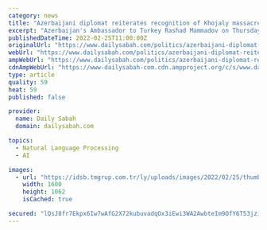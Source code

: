 ```yaml
---
category: news
title: "Azerbaijani diplomat reiterates recognition of Khojaly massacre"
excerpt: "Azerbaijan's Ambassador to Turkey Rashad Mammadov on Thursday once again drew attention to the significance of the Khojaly massacre in which"
publishedDateTime: 2022-02-25T11:00:00Z
originalUrl: "https://www.dailysabah.com/politics/azerbaijani-diplomat-reiterates-recognition-of-khojaly-massacre/news"
webUrl: "https://www.dailysabah.com/politics/azerbaijani-diplomat-reiterates-recognition-of-khojaly-massacre/news"
ampWebUrl: "https://www.dailysabah.com/politics/azerbaijani-diplomat-reiterates-recognition-of-khojaly-massacre/news/amp"
cdnAmpWebUrl: "https://www-dailysabah-com.cdn.ampproject.org/c/s/www.dailysabah.com/politics/azerbaijani-diplomat-reiterates-recognition-of-khojaly-massacre/news/amp"
type: article
quality: 59
heat: 59
published: false

provider:
  name: Daily Sabah
  domain: dailysabah.com

topics:
  - Natural Language Processing
  - AI

images:
  - url: "https://idsb.tmgrup.com.tr/ly/uploads/images/2022/02/25/thumbs/800x531/185488.jpg"
    width: 1600
    height: 1062
    isCached: true

secured: "lQsJ8fr7Ekpx6Iw7wAfG2X72kubuvadqOx3iEwi3WA2AwbteIm9OfY6T53jzir317uxWV/HfMw1j/uHIcOsluD2Vclnip9Y389T4WWbYVXFp2r8DOoJRo+hvteia5YCksSXaVSNIC9uZcvY3z0tScZApo1mEHfairiUFggIWjfVnjgXcQOCczvj1V8u1xhUSA5Ymg3+J7LLUwhILdsswaLlqgFxvXZ2N34BhahTBIeYh7Ohr82k87XSOSU9X/dHlbkAr0QXOU/46ziu2wJt+JyDy4oUEOILDLpHzJzvRNSYeJQeiEEl0DffG7EuyJPTkbsC8eUewl3cyVWjnY6DKC2SiKXpyv0PMhHyJJg126js=;f4NQiJP5mXcelu6rvC/lGA=="
---
```


